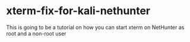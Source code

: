 # xterm-fix-for-kali-nethunter
This is going to be a tutorial on how you can start xterm on NetHunter as root and a non-root user
